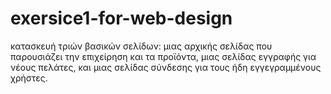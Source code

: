 # exersice1-for-web-design
κατασκευή τριών βασικών σελίδων: μιας αρχικής σελίδας που παρουσιάζει την επιχείρηση και τα προϊόντα, μιας σελίδας εγγραφής για νέους πελάτες, και μιας σελίδας σύνδεσης για τους ήδη εγγεγραμμένους χρήστες. 
